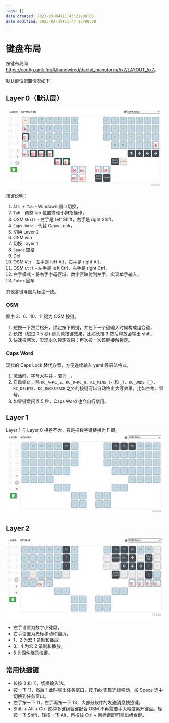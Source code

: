 ```yaml
---
tags: []
date created: 2023-03-04T11:43:21+08:00
date modified: 2023-03-19T11:47:15+08:00
---
```


# 键盘布局

按键布局同<https://config.qmk.fm/#/handwired/dactyl_manuform/5x7/LAYOUT_5x7>。

默认键位配置情况如下：

## Layer 0（默认层）

![](../_assets/Pasted%20image%2020230304120211.png)

按键说明：

1. `Alt + Tab` - Windows 窗口切换，
2. `Tab` - 调整 tab 位置方便小拇指操作，
3. OSM `Shift` - 左手是 left Shift，右手是 right Shift，
4. `Caps Word` - 代替 Caps Lock，
5. 切换 Layer 2
6. OSM win
7. 切换 Layer 1
8. `Space` 空格
9. Del
10. OSM `Alt` - 左手是 left Alt，右手是 right Alt，
11. OSM `Ctrl` - 左手是 left Ctrl，右手是 right Ctrl，
12. 左手模式 - 将右手字母区域、数字区映射到左手，实现单手输入，
13. `Enter` 回车

其他各键与图片标注一致。

### OSM

图中 3、6、10、11 键为 OSM 按键。

1. 短按一下然后松开，锁定按下的键，并在下一个键输入时候构成组合键，
2. 长按（超过 0.5 秒) 则为原按键效果，比如长按 3 然后释放会输出 shift，
3. 快速按两次，实现永久锁定效果；再次按一次该键接触锁定。

### Caps Word

现代的 Caps Lock 替代方案，方便连续输入 yaml 等语法格式，

1. 激活时，字母大写并 `-` 变为 `_`，
2. 自动终止，除 `KC_A–KC_Z`、`KC_0–KC_9`、`KC_MINS`（`-` 和 `_`）、`KC_UNDS`（`_`）、`KC_DELETE`、`KC_BACKSPACE` 之外的按键可以自动终止大写效果，比如空格、冒号。
3. 如果键盘闲置 5 秒，Caps Word 也会自行禁用。

## Layer 1

Layer 1 与 Layer 0 相差不大，只是把数字键替换为 F 键。
![](../_assets/Pasted%20image%2020230304120551.png)

## Layer 2

![](../_assets/Pasted%20image%2020230304121655.png)

* 左手设置为数字小键盘，
* 右手设置为光标移动和翻页，
* 1、2 为宏 1 录制和播放，
* 3、4 为宏 2 录制和播放，
* 5 为固件烧录按键。

## 常用快捷键

* 长按 3 和 11，切换输入法。
* 按一下 11，然后 1 此时弹出任务窗口，按 Tab 实现光标移动，按 Space 选中切换到任务窗口。
* 左手按一下 11，左手再按一下 13，大部分软件的发送消息快捷键。
* Shift + Alt + Ctrl 这种多键组合键配合 OSM 不再需要手大幅度离开键盘。轻按一下 Shift，轻按一下 Alt，再按住 Ctrl + 目标键即可输出组合键。
